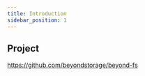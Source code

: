 ```yaml
---
title: Introduction
sidebar_position: 1
---
```


## Project

<https://github.com/beyondstorage/beyond-fs>
